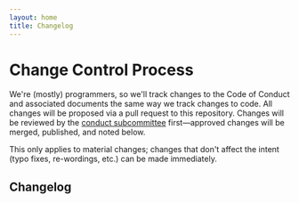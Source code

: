 ```yaml
---
layout: home
title: Changelog
---
```


# Change Control Process

We're (mostly) programmers, so we'll track changes to the Code of Conduct and associated documents the same way we track changes to code. All changes will be proposed via a pull request to this repository. Changes will be reviewed by the [conduct subcommittee][] first—approved changes will be merged, published, and noted below.

This only applies to material changes; changes that don't affect the intent (typo fixes, re-wordings, etc.) can be made immediately.

## Changelog

[conduct subcommittee]: /code-of-conduct-proposal/subcommittee
